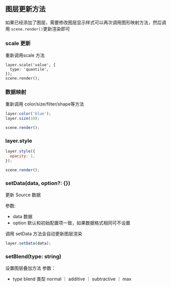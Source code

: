 ## 图层更新方法

如果已经添加了图层，需要修改图层显示样式可以再次调用图形映射方法，然后调用 `scene.render()`更新渲染即可

### scale 更新

重新调用scale 方法

```tsx
layer.scale('value', {
  type: 'quantile',
});
scene.render();
```

### 数据映射

重新调用 color/size/filter/shape等方法

```javascript
layer.color('blue');
layer.size(10);

scene.render();
```

### layer.style

```javascript
layer.style({
  opacity: 1,
});

scene.render();
```

### setData(data, option?: {})

更新 Source 数据

参数:

- data 数据
- option 默认和初始配置项一致，如果数据格式相同可不设置

调用 setData 方法会自动更新图层渲染

```javascript
layer.setData(data);
```

### setBlend(type: string)

设置图层叠加方法
参数：

- type blend 类型 normal ｜ additive ｜ subtractive ｜ max
